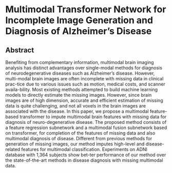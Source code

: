 


# Multimodal Transformer Network for Incomplete Image Generation and Diagnosis of Alzheimer’s Disease

## Abstract

Benefiting from complementary information, multimodal brain imaging analysis has distinct advantages over single-modal methods for diagnosis of neurodegenerative diseases such as Alzheimer’s disease. However, multi-modal brain images are often incomplete with missing data in clinical prac-tice due to various issues such as motion, medical costs, and scanner availa-bility. Most existing methods attempted to build machine learning models to directly estimate the missing images. However, since brain images are of high dimension, accurate and efficient estimation of missing data is quite challenging, and not all voxels in the brain images are associated with the disease. In this paper, we propose a multimodal feature-based transformer to impute multimodal brain features with missing data for diagnosis of neuro-degenerative disease. The proposed method consists of a feature regression subnetwork and a multimodal fusion subnetwork based on transformer, for completion of the features of missing data and also multimodal diagnosis of disease. Different from previous methods for generation of missing images, our method imputes high-level and disease-related features for multimodal classification. Experiments on ADNI database with 1,364 subjects show bet-ter performance of our method over the state-of-the-art methods in disease diagnosis with missing multimodal data.

